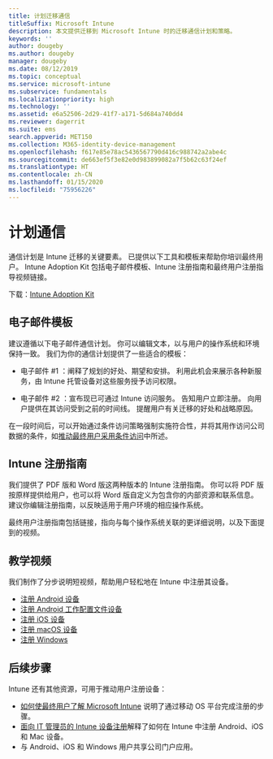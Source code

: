 ```yaml
---
title: 计划迁移通信
titleSuffix: Microsoft Intune
description: 本文提供迁移到 Microsoft Intune 时的迁移通信计划和策略。
keywords: ''
author: dougeby
ms.author: dougeby
manager: dougeby
ms.date: 08/12/2019
ms.topic: conceptual
ms.service: microsoft-intune
ms.subservice: fundamentals
ms.localizationpriority: high
ms.technology: ''
ms.assetid: e6a52506-2d29-41f7-a171-5d684a740dd4
ms.reviewer: dagerrit
ms.suite: ems
search.appverid: MET150
ms.collection: M365-identity-device-management
ms.openlocfilehash: f617e85e78ac5436567790d416c988742a2abe4c
ms.sourcegitcommit: de663ef5f3e82e0d983899082a7f5b62c63f24ef
ms.translationtype: HT
ms.contentlocale: zh-CN
ms.lasthandoff: 01/15/2020
ms.locfileid: "75956226"
---
```

# <a name="plan-communications"></a>计划通信

通信计划是 Intune 迁移的关键要素。 已提供以下工具和模板来帮助你培训最终用户。 Intune Adoption Kit 包括电子邮件模板、Intune 注册指南和最终用户注册指导视频链接。  

下载：[Intune Adoption Kit](https://aka.ms/IntuneAdoptionKit)

## <a name="email-templates"></a>电子邮件模板

建议遵循以下电子邮件通信计划。 你可以编辑文本，以与用户的操作系统和环境保持一致。 我们为你的通信计划提供了一些适合的模板：

- 电子邮件 #1  ：阐释了规划的好处、期望和安排。 利用此机会来展示各种新服务，由 Intune 托管设备对这些服务授予访问权限。

- 电子邮件 #2  ：宣布现已可通过 Intune 访问服务。 告知用户立即注册。 向用户提供在其访问受到之前的时间线。 提醒用户有关迁移的好处和战略原因。

在一段时间后，可以开始通过条件访问策略强制实施符合性，并将其用作访问公司数据的条件，如[推动最终用户采用条件访问](migration-guide-drive-adoption.md)中所述。

## <a name="intune-enrollment-guide"></a>Intune 注册指南

我们提供了 PDF 版和 Word 版这两种版本的 Intune 注册指南。 你可以将 PDF 版按原样提供给用户，也可以将 Word 版自定义为包含你的内部资源和联系信息。 建议你编辑注册指南，以反映适用于用户环境的相应操作系统。

最终用户注册指南包括链接，指向与每个操作系统关联的更详细说明，以及下面提到的视频。

## <a name="instructional-videos"></a>教学视频

我们制作了分步说明短视频，帮助用户轻松地在 Intune 中注册其设备。

- [注册 Android 设备](https://www.youtube.com/watch?v=k0Q_sGLSx6o&t=1s)
- [注册 Android 工作配置文件设备](https://www.youtube.com/watch?v=9Dl8HsGk4tI&t=3s)
- [注册 iOS 设备](https://www.youtube.com/watch?v=mJyv6YcHi7c)
- [注册 macOS 设备](https://www.youtube.com/watch?v=Pa2pfhwq_yk)
- [注册 Windows](https://www.youtube.com/watch?v=TKQxEckBHiE)

## <a name="next-steps"></a>后续步骤

Intune 还有其他资源，可用于推动用户注册设备：

- [如何使最终用户了解 Microsoft Intune](end-user-educate.md) 说明了通过移动 OS 平台完成注册的步骤。
- [面向 IT 管理员的 Intune 设备注册](../enrollment/device-enrollment.md)解释了如何在 Intune 中注册 Android、iOS 和 Mac 设备。
- 与 Android、iOS 和 Windows 用户共享公司门户应用。

